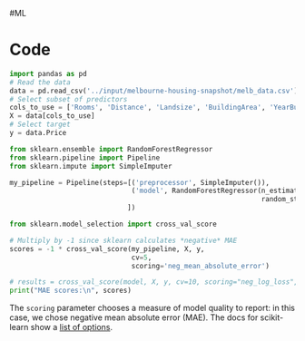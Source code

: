 #ML
# Code
```py
import pandas as pd
# Read the data
data = pd.read_csv('../input/melbourne-housing-snapshot/melb_data.csv')
# Select subset of predictors
cols_to_use = ['Rooms', 'Distance', 'Landsize', 'BuildingArea', 'YearBuilt']
X = data[cols_to_use]
# Select target
y = data.Price
```
```py
from sklearn.ensemble import RandomForestRegressor
from sklearn.pipeline import Pipeline
from sklearn.impute import SimpleImputer

my_pipeline = Pipeline(steps=[('preprocessor', SimpleImputer()),
                              ('model', RandomForestRegressor(n_estimators=50,
                                                              random_state=0))
                             ])
```

```py
from sklearn.model_selection import cross_val_score

# Multiply by -1 since sklearn calculates *negative* MAE
scores = -1 * cross_val_score(my_pipeline, X, y,
                              cv=5,
                              scoring='neg_mean_absolute_error')

# results = cross_val_score(model, X, y, cv=10, scoring="neg_log_loss", n_jobs=1)
print("MAE scores:\n", scores)

```
The `scoring` parameter chooses a measure of model quality to report: in this case, we chose negative mean absolute error (MAE). The docs for scikit-learn show a [list of options](http://scikit-learn.org/stable/modules/model_evaluation.html).